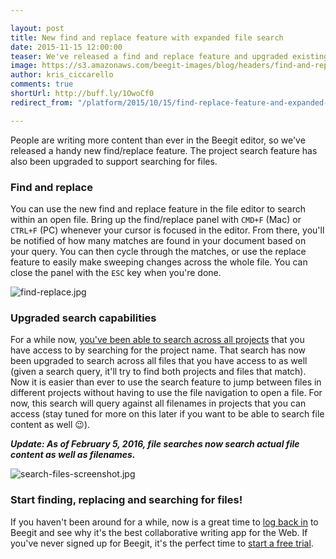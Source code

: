 ```yaml
---

layout: post
title: New find and replace feature with expanded file search
date: 2015-11-15 12:00:00
teaser: We've released a find and replace feature and upgraded existing search capabilities.
image: https://s3.amazonaws.com/beegit-images/blog/headers/find-and-replace-release.jpg
author: kris_ciccarello
comments: true
shortUrl: http://buff.ly/1OwoCf0
redirect_from: "/platform/2015/10/15/find-replace-feature-and-expanded-search-capabilities/"

---
```


People are writing more content than ever in the Beegit editor, so we've released a handy new find/replace feature. The project search feature has also been upgraded to support searching for files.

### Find and replace

You can use the new find and replace feature in the file editor to search within an open file. Bring up the find/replace panel with `CMD+F` (Mac) or `CTRL+F` (PC) whenever your cursor is focused in the editor. From there, you'll be notified of how many matches are found in your document based on your query. You can then cycle through the matches, or use the replace feature to easily make sweeping changes across the whole file. You can close the panel with the `ESC` key when you're done.

![find-replace.jpg](https://ucarecdn.com/aa07e850-5720-400e-b427-a777476fb943/)

### Upgraded search capabilities

For a while now, [you've been able to search across all projects](http://blog.beegit.com/platform/2015/08/04/improved-collaboration/) that you have access to by searching for the project name. That search has now been upgraded to search across all files that you have access to as well (given a search query, it'll try to find both projects and files that match). Now it is easier than ever to use the search feature to jump between files in different projects without having to use the file navigation to open a file. For now, this search will query against all filenames in projects that you can access (stay tuned for more on this later if you want to be able to search file content as well 😉).

**_Update: As of February 5, 2016, file searches now search actual file content as well as filenames._**

![search-files-screenshot.jpg](https://ucarecdn.com/fac4c272-d6f0-40b5-87e2-0ea75d335a55/)

### Start finding, replacing and searching for files!

If you haven't been around for a while, now is a great time to [log back in](https://beegit.com/login) to Beegit and see why it's the best collaborative writing app for the Web. If you've never signed up for Beegit, it's the perfect time to [start a free trial](https://beegit.com/signup?plan=basic).

